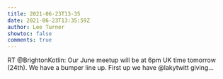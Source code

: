 ```yaml
---
title: 2021-06-23T13-35
date: 2021-06-23T13:35:59Z
author: Lee Turner
showtoc: false
comments: true
---
```


RT @BrightonKotlin: Our June meetup will be at 6pm UK time tomorrow (24th).  We have a bumper line up.  First up we have @lakytwitt giving…

